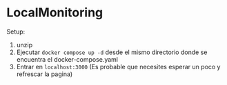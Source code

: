 # LocalMonitoring

Setup:
1. unzip 
2. Ejecutar `docker compose up -d` desde el mismo directorio donde se encuentra el docker-compose.yaml
3. Entrar en `localhost:3000` (Es probable que necesites esperar un poco y refrescar la pagina)

